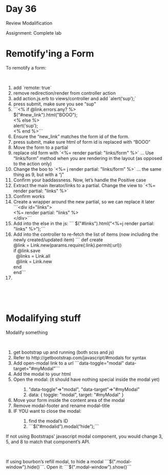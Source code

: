 Day 36
=====

Review Modalification

Assignment: Complete lab



Remotify'ing a Form
===

<p>To remotify a form:</p><p><br data-mce-bogus="1"></p><ol><li>add `remote: true`</li><li>remove redirection/render from controller action</li><li>add action.js.erb to views/controller and add `alert(‘sup’);`</li><li>press submit, make sure you see “sup"</li><li>```&lt;% if @link.errors.any? %&gt;<br> $("#new_link").html("BOOO");<br>&lt;% else %&gt;<br> alert('sup');<br>&lt;% end %&gt;```<br></li><li>Ensure the “new_link” matches the form id of the form.</li><li>press submit, make sure html of form id is replaced with “BOOO"</li><li>Move the form to a partial</li><li>replace old form with `&lt;%= render partial: "links/form" %&gt;` … Use “links/form” method when you are rendering in the layout (as opposed to the action only)</li><li>Change the boo to `&lt;%= j&nbsp;render partial: "links/form” %&gt;` … the same thing as 9, but with a “j"</li><li>Confirm your baddassness.&nbsp;Now, let’s handle the Positive case</li><li>Extract the main iterator/links to a partial. Change the view to `&lt;%= render partial: "links" %&gt;`<br></li><li>Confirm works</li><li>Create a wrapper around the new partial, so we can replace it later ```&lt;div id="links"&gt;<br> &lt;%= render partial: "links" %&gt;<br>&lt;/div&gt;```<br></li><li>Add into the else in the js: ``` $("#links").html("&lt;%=j render partial: "links" %&gt;”);```<br></li><li>Add into the controller to re-fetch the list of items (now including the newly created/updated item) ```  def create<br> @link = Link.new(params.require(:link).permit(:url))<br> if @link.save<br>&nbsp; @links = Link.all<br>&nbsp; @link = Link.new<br> end<br>end```<br data-mce-bogus="1"></li><li><br></li></ol><p><br data-mce-bogus="1"></p><p><br data-mce-bogus="1"></p>


Modalifying stuff
=====


<html><head><meta charset="utf-8" /></head> <body><p>Modalify something</p><p><br data-mce-bogus="1"></p><ol><li>get bootstrap up and running (both scss and js)</li><li>Refer to&nbsp;http://getbootstrap.com/javascript/#modals for syntax</li><li>Add open-modal link to a url ```<span>data-toggle=</span><span>"modal"</span> <span>data-target=</span><span>"#myModal”```</span></li><li><span>Add the modal to your html</span></li><li><span>Open the modal: (it should have nothing special inside the modal yet)</span><ol><ol><li><span>"data-toggle"=&gt;"modal", "data-target"=&gt;"#myModal"</span></li><li><span>data: { toggle: "modal", target: "#myModal" }</span></li></ol></ol></li><li>Move your form inside the content area of the modal</li><li>Remove modal-footer and rename modal-title</li><li>IF YOU want to close the modal:<ol><ol><li>find the modal’s ID</li><li>```$(“#modalid”).modal(“hide”);```</li></ol></ol></li></ol><p>If not using Bootstraps’ javascript modal component, you would change 3, 5, and 8 to match that component’s API.</p><p><br data-mce-bogus="1"></p><p>If using bourbon’s refill modal, to hide a modal ```$(".modal-window").hide()```. Open it: ```$(".modal-window”).show()```</p> </body></html>
